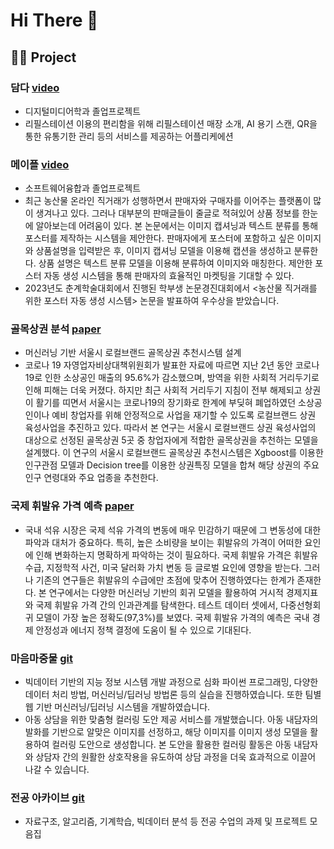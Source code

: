 # Hi There 👋

## 👩‍💻 Project 
### **담다**     [video](https://youtu.be/cGhwpu3Xewk?si=1T6M1ZkcatO48_V_)
- 디지털미디어학과 졸업프로젝트
- 리필스테이션 이용의 편리함을 위해 리필스테이션 매장 소개, AI 용기 스캔, QR을 통한 유통기한 관리 등의 서비스를 제공하는 어플리케에션

### **메이플**     [video](https://swuswc.cafe24.com/%ed%95%99%ec%83%9d%ed%99%9c%eb%8f%99/2022%eb%85%84%eb%8f%84-%ec%a1%b8%ec%97%85%ed%94%84%eb%a1%9c%ec%a0%9d%ed%8a%b8/?pageid=1&uid=738&mod=document)
- 소프트웨어융합과 졸업프로젝트
- 최근 농산물 온라인 직거래가 성행하면서 판매자와 구매자를 이어주는 플랫폼이 많이 생겨나고 있다. 그러나 대부분의 판매글들이 줄글로 적혀있어 상품 정보를 한눈에 알아보는데 어려움이 있다. 본 논문에서는 이미지 캡셔닝과 텍스트 분류를 통해 포스터를 제작하는 시스템을 제안한다. 판매자에게 포스터에 포함하고 싶은 이미지와 상품설명을 입력받은 후, 이미지 캡셔닝 모델을 이용해 캡션을 생성하고 분류한다. 상품 설명은 텍스트 분류 모델을 이용해 분류하여 이미지와 매칭한다. 제안한 포스터 자동 생성 시스템을 통해 판매자의 효율적인 마켓팅을 기대할 수 있다.
- 2023년도 춘계학술대회에서 진행된 학부생 논문경진대회에서 <농산물 직거래를 위한 포스터 자동 생성 시스템> 논문을 발표하여 우수상을 받았습니다.
  
### **골목상권 분석**     [paper](https://doi.org/10.17703/JCCT.2023.9.1.101)
- 머신러닝 기반 서울시 로컬브랜드 골목상권 추천시스템 설계
- 코로나 19 자영업자비상대책위원회가 발표한 자료에 따르면 지난 2년 동안 코로나19로 인한 소상공인 매출의 95.6%가 감소했으며, 방역을 위한 사회적 거리두기로 인해 피해는 더욱 커졌다. 하지만 최근 사회적 거리두기 지침이 전부 해제되고 상권이 활기를 띠면서 서울시는 코로나19의 장기화로 한계에 부딪혀 폐업하였던 소상공인이나 예비 창업자를 위해 안정적으로 사업을 재기할 수 있도록 로컬브랜드 상권 육성사업을 추진하고 있다. 따라서 본 연구는 서울시 로컬브랜드 상권 육성사업의 대상으로 선정된 골목상권 5곳 중 창업자에게 적합한 골목상권을 추천하는 모델을 설계했다. 이 연구의 서울시 로컬브랜드 골목상권 추천시스템은 Xgboost를 이용한 인구관점 모델과 Decision tree를 이용한 상권특징 모델을 합쳐 해당 상권의 주요 인구 연령대와 주요 업종을 추천한다.

### **국제 휘발유 가격 예측**     [paper](https://www.kci.go.kr/kciportal/ci/sereArticleSearch/ciSereArtiView.kci?sereArticleSearchBean.artiId=ART003047722)
- 국내 석유 시장은 국제 석유 가격의 변동에 매우 민감하기 때문에 그 변동성에 대한 파악과 대처가 중요하다. 특히, 높은 소비량을 보이는 휘발유의 가격이 어떠한 요인에 인해 변화하는지 명확하게 파악하는 것이 필요하다. 국제 휘발유 가격은 휘발유 수급, 지정학적 사건, 미국 달러화 가치 변동 등 글로벌 요인에 영향을 받는다. 그러나 기존의 연구들은 휘발유의 수급에만 초점에 맞추어 진행하였다는 한계가 존재한다. 본 연구에서는 다양한 머신러닝 기반의 회귀 모델을 활용하여 거시적 경제지표와 국제 휘발유 가격 간의 인과관계를 탐색한다. 테스트 데이터 셋에서, 다중선형회귀 모델이 가장 높은 정확도(97,3%)를 보였다. 국제 휘발유 가격의 예측은 국내 경제 안정성과 에너지 정책 결정에 도움이 될 수 있으로 기대된다.

### **마음마중물**     [git](https://github.com/Storkycold/DataCampus8)
- 빅데이터 기반의 지능 정보 시스템 개발 과정으로 심화 파이썬 프로그래밍, 다양한 데이터 처리 방법, 머신러닝/딥러닝 방법론 등의 실습을 진행하였습니다. 또한 팀별 웹 기반 머신러닝/딥러닝 시스템을 개발하였습니다.
- 아동 상담을 위한 맞춤형 컬러링 도안 제공 서비스를 개발했습니다. 아동 내담자의 발화를 기반으로 알맞은 이미지를 선정하고, 해당 이미지를 이미지 생성 모델을 활용하여 컬러링 도안으로 생성합니다. 본 도안을 활용한 컬러링 활동은 아동 내담자와 상담자 간의 원활한 상호작용을 유도하여 상담 과정을 더욱 효과적으로 이끌어 나갈 수 있습니다.

<!--### **쉐어데이**     [git](https://github.com/silver0-stack/shareDay.git)-->

### **전공 아카이브** [git](https://github.com/JiYeon-rhd/Archive)
- 자료구조, 알고리즘, 기계학습, 빅데이터 분석 등 전공 수업의 과제 및 프로젝트 모음집
<!--
**JiYeon-rhd/JiYeon-rhd** is a ✨ _special_ ✨ repository because its `README.md` (this file) appears on your GitHub profile.

Here are some ideas to get you started:

- 🔭 I’m currently working on ...
- 🌱 I’m currently learning ...
- 👯 I’m looking to collaborate on ...
- 🤔 I’m looking for help with ...
- 💬 Ask me about ...
- 📫 How to reach me: ...
- 😄 Pronouns: ...
- ⚡ Fun fact: ...
-->
